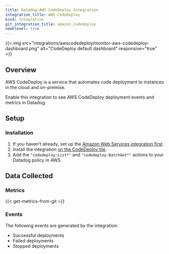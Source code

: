 ```yaml
---
title: Datadog-AWS CodeDeploy Integration
integration_title: AWS CodeDeploy
kind: integration
git_integration_title: amazon_codedeploy
newhlevel: true
---
```


{{< img src="integrations/awscodedeploy/monitor-aws-codedeploy-dashboard.png" alt="CodeDeploy default dashboard" responsive="true" >}}

## Overview

AWS CodeDeploy is a service that automates code deployment to instances in the cloud and on-premise.

Enable this integration to see AWS CodeDeploy deployment events and metrics in Datadog.

## Setup
### Installation

1. If you haven't already, set up the [Amazon Web Services integration first](/integrations/aws).
2. Install the integration [on the CodeDeploy tile](https://app.datadoghq.com/account/settings#integrations/amazon_codedeploy).
3. Add the `"codedeploy:List*"` and `"codedeploy:BatchGet*"` actions to your Datadog policy in AWS.

## Data Collected
### Metrics

{{< get-metrics-from-git >}}

### Events

The following events are generated by the integration:

* Successful deployments
* Failed deployments
* Stopped deployments
